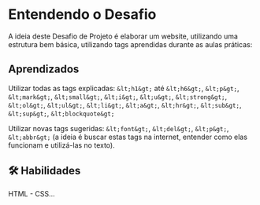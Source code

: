 # Entendendo o Desafio

A ideia deste Desafio de Projeto é elaborar um website, utilizando uma estrutura bem básica, utilizando tags aprendidas durante as aulas práticas:

## Aprendizados

Utilizar todas as tags explicadas: `&lt;h1&gt;` até `&lt;h6&gt;`, `&lt;p&gt;`, `&lt;mark&gt;`, `&lt;small&gt;`, `&lt;i&gt;`, `&lt;u&gt;`, `&lt;strong&gt;`, `&lt;ol&gt;`, `&lt;ul&gt;`, `&lt;li&gt;`, `&lt;a&gt;`, `&lt;hr&gt;`, `&lt;sub&gt;`, `&lt;sup&gt;`, `&lt;blockquote&gt;`

Utilizar novas tags sugeridas: `&lt;font&gt;`, `&lt;del&gt;`, `&lt;p&gt;`, `&lt;abbr&gt;` (a ideia é buscar estas tags na internet, entender como elas funcionam e utilizá-las no texto).

## 🛠 Habilidades

HTML - CSS...
